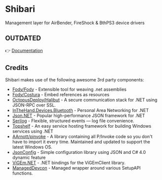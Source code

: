 # Shibari

Management layer for AirBender, FireShock & BthPS3 device drivers

## OUTDATED

👉 [Documentation](https://forums.vigem.org/topic/259/shibari-installation-instructions)

## Credits

Shibari makes use of the following awesome 3rd party components:

- [Fody/Fody](https://github.com/Fody/Fody) - Extensible tool for weaving .net assemblies
- [Fody/Costura](https://github.com/Fody/Costura) - Embed references as resources
- [OctopusDeploy/Halibut](https://github.com/OctopusDeploy/Halibut) - A secure communication stack for .NET using JSON-RPC over SSL.
- [InTheHand.Devices.Bluetooth](https://github.com/inthehand/32feet) - Personal Area Networking for .NET
- [Json.NET](https://www.newtonsoft.com/json) - Popular high-performance JSON framework for .NET
- [Serilog](https://serilog.net/) - Flexible, structured events — log file convenience.
- [Topshelf](https://github.com/Topshelf/Topshelf) - An easy service hosting framework for building Windows services using .NET
- [AArnott/pinvoke](https://github.com/AArnott/pinvoke) - A library containing all P/Invoke code so you don't have to import it every time. Maintained and updated to support the latest Windows OS.
- [JsonConfig](https://github.com/nefarius/JsonConfig) - Simple configuration library using JSON and C# 4.0 dynamic feature
- [ViGEm.NET](https://github.com/ViGEm/ViGEm.NET) - .NET bindings for the ViGEmClient library.
- [ManagedDevcon](https://github.com/nefarius/ManagedDevcon) - Managed wrapper around various SetupAPI functions.
